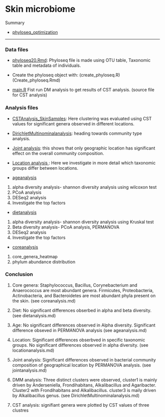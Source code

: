 # Skin microbiome


Summary
* [phyloseq_optimization](phyloseq_optimization.md) 
----------------------------------------------------------------------------

### Data files

* [phyloseq20.Rmd](phyloseq20.Rmd): Phyloseq file is made using OTU table, 
Taxonomic table and metadata of individuals.
* Create the phyloseq object with: (create_phyloseq.R) (Create_phyloseq.Rmd)

* [main.R](main.R)
Fist run DM analysis to get results of CST analysis. (source file for CST analysis)

### Analysis files
* [CSTAnalysis_SkinSamples](CSTAnalysis_SkinSamples.md): Here clustering was evaluated using CST values for 
significant genera observed in different locations.

* [DirichletMultinominalanalysis](DirichletMultinominalanalysis.md): heading towards community type analysis.


* [Joint analysis](jointanalysis.md): this shows that only geographic
location has significant effect on the overall community composition.


* [Location analysis ](locationanalysis.md): Here we investigate in more
detail which taxonomic groups differ between locations.


* [ageanalysis](ageanalysis.md)
1. alpha diversity analysis- shannon diversity analysis using wilcoxon test
2. PCoA analysis
3. DESeq2 analysis
4. Investigate the top factors

* [dietanalysis](dietanalysis.md)
1. alpha diversity analysis- shannon diversity analysis using Kruskal test
2. Beta diversity analysis- PCoA analysis, PERMANOVA
3. DESeq2 analysis
4. Investigate the top factors


* [coreanalysis](coreanalysis.md)
1. core_genera_heatmap
2. phylum abundance distribution

### Conclusion
1. Core genera: Staphylococcus, Bacillus, Corynebacterium and Anaerococcus
are most abundant genera. Firmicutes, Proteobacteria, Actinobacteria, and Bacteroidetes
are most abundant phyla present on the skin. (see coreanalysis.md)

2. Diet: No significant differences obserbed in alpha and beta diversity. (see dietanalysis.md)

3. Age: No significant differences observed in Alpha diversity. Significant difference obseved 
in PERMANOVA analysis (see ageanalysis.md)

4. Location: Significant differences obserbved in specific taxonomic groups. No significant 
differences observed in alpha diversity. (see locationanalysis.md)

5. Joint analysis: Significant differences observed in bacterial community composition of geographical
location by PERMANOVA analysis. (see jointanalysis.md)

6. DMM analysis: Three distinct clusters were observed, cluster1 is mainly driven by Anderseniella,
Frondihabitans, Alkalibacillus and Agaribacter. Cluster2 with Frondihabitans and Alkalibacillus.
cluster3 is maily driven by Alkalibacillus genus. (see DirichletMultinominalanalysis.md)

7. CST analysis: signifiant genera were plotted by CST values of three clustres

